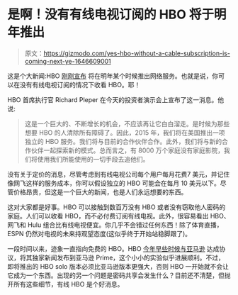 # 是啊！没有有线电视订阅的 HBO 将于明年推出

> 原文：<https://gizmodo.com/yes-hbo-without-a-cable-subscription-is-coming-next-ye-1646609001>

这是个大新闻:HBO [刚刚宣布](http://recode.net/2014/10/15/hbo-says-its-going-to-start-selling-on-the-web-next-year/) 将在明年某个时候推出网络服务。也就是说，你可以在没有有线电视订阅的情况下收看 HBO。耶！



HBO 首席执行官 Richard Pleper 在今天的投资者演示会上宣布了这一消息。他说:

> 这是一个巨大的、不断增长的机会，不应该再让它白白溜走。是时候为那些想要 HBO 的人清除所有障碍了。因此，2015 年，我们将在美国推出一项独立的 HBO 服务。我们将与目前的合作伙伴合作。此外，我们将与新的合作伙伴一起探索新的模式。总而言之，有 8000 万个家庭没有家庭影院，我们将使用我们所能使用的一切手段去追他们。

没有关于定价的消息，尽管考虑到有线电视公司每个用户每月花费7 美元，并记住像网飞这样的服务成本，你可以假设独立的 HBO 可能会在每月 10 美元以下。尽管价格昂贵，但这是一个巨大的新闻，也是人们永远想要的东西。

这对大家都是好事。HBO 可以接触到数百万没有 HBO 或者没有窃取他人密码的家庭。人们可以收看 HBO，而不必付费订阅有线电视。此外，很容易看出 HBO、网飞和 Hulu 组合比有线电视便宜。你几乎不会错过任何东西！除了体育直播，ESPN 仍然对电视的未来持观望态度(这似乎终于开始站稳脚跟了)。

一段时间以来，迹象一直指向免费的 HBO。HBO [今年早些时候与亚马逊](http://gizmodo.com/why-the-hbo-amazon-deal-is-good-for-everyone-except-ne-1566557470) 达成协议，将其独家新闻发布到亚马逊 Prime，这个小小的实验似乎进展顺利。不过，即将推出的 HBO solo 版本必须比亚马逊版本更强大，否则 HBO 一开始就不会让它成为一个东西。出现的另一个问题是密码共享会发生什么？目前还不清楚，但抛开所有这些细节，有线 HBO 是个好消息。